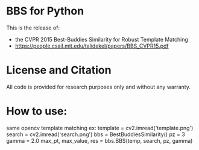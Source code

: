 BBS for Python 
==================

This is the release of:
 - the CVPR 2015 Best-Buddies Similarity for Robust Template Matching
 - https://people.csail.mit.edu/talidekel/papers/BBS_CVPR15.pdf

License and Citation
====================

All code is provided for research purposes only and without any warranty. 

How to use:
==================
 same opencv template matching
 ex:
        template = cv2.imread('template.png')
        search = cv2.imread('search.png')
        bbs = BestBuddiesSimilarity()
        pz = 3
        gamma = 2.0
        max_pt, max_value, res = bbs.BBS(temp, search, pz, gamma)

 
